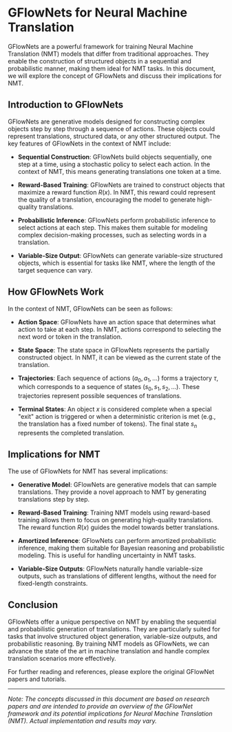 # GFlowNets for Neural Machine Translation

GFlowNets are a powerful framework for training Neural Machine Translation (NMT) models that differ from traditional approaches. They enable the construction of structured objects in a sequential and probabilistic manner, making them ideal for NMT tasks. In this document, we will explore the concept of GFlowNets and discuss their implications for NMT.

## Introduction to GFlowNets

GFlowNets are generative models designed for constructing complex objects step by step through a sequence of actions. These objects could represent translations, structured data, or any other structured output. The key features of GFlowNets in the context of NMT include:

- **Sequential Construction**: GFlowNets build objects sequentially, one step at a time, using a stochastic policy to select each action. In the context of NMT, this means generating translations one token at a time.

- **Reward-Based Training**: GFlowNets are trained to construct objects that maximize a reward function $R(x)$. In NMT, this reward could represent the quality of a translation, encouraging the model to generate high-quality translations.

- **Probabilistic Inference**: GFlowNets perform probabilistic inference to select actions at each step. This makes them suitable for modeling complex decision-making processes, such as selecting words in a translation.

- **Variable-Size Output**: GFlowNets can generate variable-size structured objects, which is essential for tasks like NMT, where the length of the target sequence can vary.

## How GFlowNets Work

In the context of NMT, GFlowNets can be seen as follows:

- **Action Space**: GFlowNets have an action space that determines what action to take at each step. In NMT, actions correspond to selecting the next word or token in the translation.

- **State Space**: The state space in GFlowNets represents the partially constructed object. In NMT, it can be viewed as the current state of the translation.

- **Trajectories**: Each sequence of actions $(a_0, a_1, \ldots)$ forms a trajectory $\tau$, which corresponds to a sequence of states $(s_0, s_1, s_2, \ldots)$. These trajectories represent possible sequences of translations.

- **Terminal States**: An object $x$ is considered complete when a special "exit" action is triggered or when a deterministic criterion is met (e.g., the translation has a fixed number of tokens). The final state $s_n$ represents the completed translation.

## Implications for NMT

The use of GFlowNets for NMT has several implications:

- **Generative Model**: GFlowNets are generative models that can sample translations. They provide a novel approach to NMT by generating translations step by step.

- **Reward-Based Training**: Training NMT models using reward-based training allows them to focus on generating high-quality translations. The reward function $R(x)$ guides the model towards better translations.

- **Amortized Inference**: GFlowNets can perform amortized probabilistic inference, making them suitable for Bayesian reasoning and probabilistic modeling. This is useful for handling uncertainty in NMT tasks.

- **Variable-Size Outputs**: GFlowNets naturally handle variable-size outputs, such as translations of different lengths, without the need for fixed-length constraints.

## Conclusion

GFlowNets offer a unique perspective on NMT by enabling the sequential and probabilistic generation of translations. They are particularly suited for tasks that involve structured object generation, variable-size outputs, and probabilistic reasoning. By training NMT models as GFlowNets, we can advance the state of the art in machine translation and handle complex translation scenarios more effectively.

For further reading and references, please explore the original GFlowNet papers and tutorials.

---
*Note: The concepts discussed in this document are based on research papers and are intended to provide an overview of the GFlowNet framework and its potential implications for Neural Machine Translation (NMT). Actual implementation and results may vary.*

